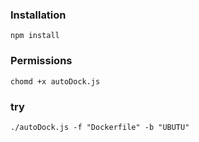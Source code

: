 







### Installation

```
npm install 
```

### Permissions
```
chomd +x autoDock.js
```

### try
```
./autoDock.js -f "Dockerfile" -b "UBUTU"
```
